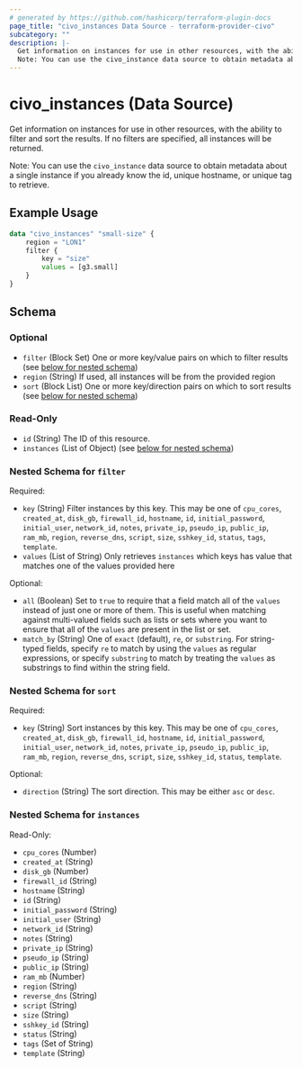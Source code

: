 ```yaml
---
# generated by https://github.com/hashicorp/terraform-plugin-docs
page_title: "civo_instances Data Source - terraform-provider-civo"
subcategory: ""
description: |-
  Get information on instances for use in other resources, with the ability to filter and sort the results. If no filters are specified, all instances will be returned.
  Note: You can use the civo_instance data source to obtain metadata about a single instance if you already know the id, unique hostname, or unique tag to retrieve.
---
```


# civo_instances (Data Source)

Get information on instances for use in other resources, with the ability to filter and sort the results. If no filters are specified, all instances will be returned.

Note: You can use the `civo_instance` data source to obtain metadata about a single instance if you already know the id, unique hostname, or unique tag to retrieve.

## Example Usage

```terraform
data "civo_instances" "small-size" {
    region = "LON1"
    filter {
        key = "size"
        values = [g3.small]
    }
}
```

<!-- schema generated by tfplugindocs -->
## Schema

### Optional

- `filter` (Block Set) One or more key/value pairs on which to filter results (see [below for nested schema](#nestedblock--filter))
- `region` (String) If used, all instances will be from the provided region
- `sort` (Block List) One or more key/direction pairs on which to sort results (see [below for nested schema](#nestedblock--sort))

### Read-Only

- `id` (String) The ID of this resource.
- `instances` (List of Object) (see [below for nested schema](#nestedatt--instances))

<a id="nestedblock--filter"></a>
### Nested Schema for `filter`

Required:

- `key` (String) Filter instances by this key. This may be one of `cpu_cores`, `created_at`, `disk_gb`, `firewall_id`, `hostname`, `id`, `initial_password`, `initial_user`, `network_id`, `notes`, `private_ip`, `pseudo_ip`, `public_ip`, `ram_mb`, `region`, `reverse_dns`, `script`, `size`, `sshkey_id`, `status`, `tags`, `template`.
- `values` (List of String) Only retrieves `instances` which keys has value that matches one of the values provided here

Optional:

- `all` (Boolean) Set to `true` to require that a field match all of the `values` instead of just one or more of them. This is useful when matching against multi-valued fields such as lists or sets where you want to ensure that all of the `values` are present in the list or set.
- `match_by` (String) One of `exact` (default), `re`, or `substring`. For string-typed fields, specify `re` to match by using the `values` as regular expressions, or specify `substring` to match by treating the `values` as substrings to find within the string field.


<a id="nestedblock--sort"></a>
### Nested Schema for `sort`

Required:

- `key` (String) Sort instances by this key. This may be one of `cpu_cores`, `created_at`, `disk_gb`, `firewall_id`, `hostname`, `id`, `initial_password`, `initial_user`, `network_id`, `notes`, `private_ip`, `pseudo_ip`, `public_ip`, `ram_mb`, `region`, `reverse_dns`, `script`, `size`, `sshkey_id`, `status`, `template`.

Optional:

- `direction` (String) The sort direction. This may be either `asc` or `desc`.


<a id="nestedatt--instances"></a>
### Nested Schema for `instances`

Read-Only:

- `cpu_cores` (Number)
- `created_at` (String)
- `disk_gb` (Number)
- `firewall_id` (String)
- `hostname` (String)
- `id` (String)
- `initial_password` (String)
- `initial_user` (String)
- `network_id` (String)
- `notes` (String)
- `private_ip` (String)
- `pseudo_ip` (String)
- `public_ip` (String)
- `ram_mb` (Number)
- `region` (String)
- `reverse_dns` (String)
- `script` (String)
- `size` (String)
- `sshkey_id` (String)
- `status` (String)
- `tags` (Set of String)
- `template` (String)


